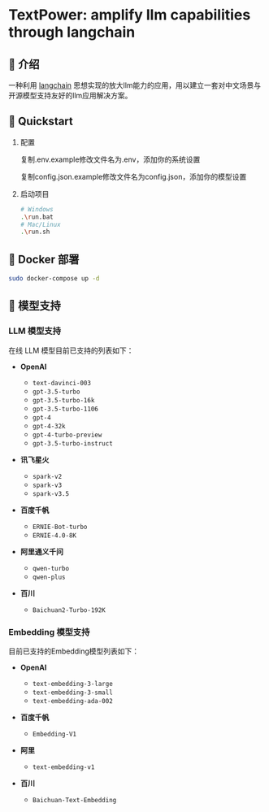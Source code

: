 # TextPower: amplify llm capabilities through langchain

## 🦊 介绍

 一种利用 [langchain](https://github.com/hwchase17/langchain) 思想实现的放大llm能力的应用，用以建立一套对中文场景与开源模型支持友好的llm应用解决方案。

## 🌟 Quickstart

1. 配置

   复制.env.example修改文件名为.env，添加你的系统设置

   复制config.json.example修改文件名为config.json，添加你的模型设置

2. 启动项目

   ```bash
   # Windows
   .\run.bat 
   # Mac/Linux
   .\run.sh
   ```

## 🐳 Docker 部署

```bash
sudo docker-compose up -d
```

## 🚁 模型支持

### LLM 模型支持

在线 LLM 模型目前已支持的列表如下：

- **OpenAI**
  - `text-davinci-003`
  - `gpt-3.5-turbo`
  - `gpt-3.5-turbo-16k`
  - `gpt-3.5-turbo-1106`
  - `gpt-4`
  - `gpt-4-32k`
  - `gpt-4-turbo-preview`
  - `gpt-3.5-turbo-instruct`

- **讯飞星火**
  - `spark-v2`
  - `spark-v3`
  - `spark-v3.5`

- **百度千帆**
  - `ERNIE-Bot-turbo`
  - `ERNIE-4.0-8K`

- **阿里通义千问**
  - `qwen-turbo`
  - `qwen-plus`

- **百川**
  - `Baichuan2-Turbo-192K`

### Embedding 模型支持

目前已支持的Embedding模型列表如下：

- **OpenAI**
  - `text-embedding-3-large`
  - `text-embedding-3-small`
  - `text-embedding-ada-002`

- **百度千帆**
  - `Embedding-V1`

- **阿里**
  - `text-embedding-v1`

- **百川**
  - `Baichuan-Text-Embedding`